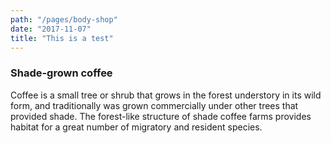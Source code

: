 ```yaml
---
path: "/pages/body-shop"
date: "2017-11-07"
title: "This is a test"
---
```

### Shade-grown coffee
Coffee is a small tree or shrub that grows in the forest understory in its wild form, and traditionally was grown commercially under other trees that provided shade. The forest-like structure of shade coffee farms provides habitat for a great number of migratory and resident species.
